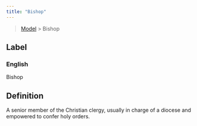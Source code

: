 ```yaml
---
title: "Bishop"
---
```


> [Model](./../) > Bishop

## Label

### English
Bishop


## Definition
A senior member of the Christian clergy, usually in charge of a diocese and empowered to confer holy orders. 


    
